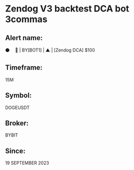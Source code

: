 # Zendog V3 backtest DCA bot 3commas

## Alert name:
⚫️       🤖 | BY[BOT1] | ▲ | [Zendog DCA] $100

## Timeframe:
15M

## Symbol:
DOGEUSDT

## Broker:
BYBIT

## Since:
19 SEPTEMBER 2023
